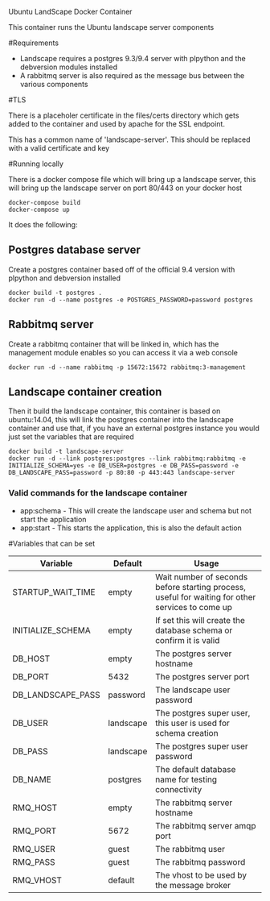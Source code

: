 Ubuntu LandScape Docker Container

This container runs the Ubuntu landscape server components

#Requirements

- Landscape requires a postgres 9.3/9.4 server with plpython and the debversion modules installed
- A rabbitmq server is also required as the message bus between the various components

#TLS

There is a placeholer certificate in the files/certs directory which gets added to the container and used by apache for the SSL endpoint.

This has a common name of 'landscape-server'.
This should be replaced with a valid certificate and key

#Running locally

There is a docker compose file which will bring up a landscape server,
this will bring up the landscape server on port 80/443 on your docker host
```
docker-compose build
docker-compose up
```

It does the following:
## Postgres database server
Create a postgres container based off of the official 9.4 version with plpython and debversion installed

```
docker build -t postgres .
docker run -d --name postgres -e POSTGRES_PASSWORD=password postgres
```

## Rabbitmq server
Create a rabbitmq container that will be linked in, which has the management module enables so you can 
access it via a web console

```
docker run -d --name rabbitmq -p 15672:15672 rabbitmq:3-management
```

## Landscape container creation
Then it build the landscape container, this container is based on ubuntu:14.04, this will link the postgres container into the landscape container and use that, if you have an external postgres instance you would just set the variables that are required

```
docker build -t landscape-server
docker run -d --link postgres:postgres --link rabbitmq:rabbitmq -e INITIALIZE_SCHEMA=yes -e DB_USER=postgres -e DB_PASS=password -e DB_LANDSCAPE_PASS=password -p 80:80 -p 443:443 landscape-server
```

### Valid commands for the landscape container
- app:schema - This will create the landscape user and schema but not start the application
- app:start - This starts the application, this is also the default action

#Variables that can be set

| Variable             | Default   | Usage  |
| -------------------- | --------- | ------ |
| STARTUP_WAIT_TIME    | empty     | Wait number of seconds before starting process, useful for waiting for other services to come up |
| INITIALIZE_SCHEMA    | empty     | If set this will create the database schema or confirm it is valid |
| DB_HOST              | empty     | The postgres server hostname |
| DB_PORT              | 5432      | The postgres server port |
| DB_LANDSCAPE_PASS    | password  | The landscape user password |
| DB_USER              | landscape | The postgres super user, this user is used for schema creation|
| DB_PASS              | landscape | The postgres super user password |
| DB_NAME              | postgres  | The default database name for testing connectivity |
| RMQ_HOST             | empty     | The rabbitmq server hostname |
| RMQ_PORT             | 5672      | The rabbitmq server amqp port |
| RMQ_USER             | guest     | The rabbitmq user |
| RMQ_PASS             | guest     | The rabbitmq password |
| RMQ_VHOST            | default   | The vhost to be used by the message broker |
